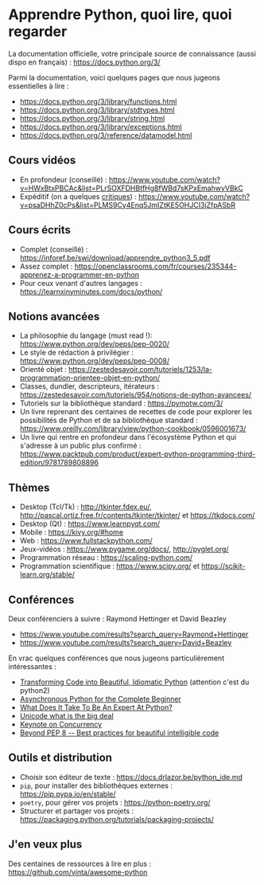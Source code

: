 # Apprendre Python, quoi lire, quoi regarder

La documentation officielle, votre principale source de connaissance (aussi dispo en français) : <https://docs.python.org/3/>

Parmi la documentation, voici quelques pages que nous jugeons essentielles à lire :

* <https://docs.python.org/3/library/functions.html>
* <https://docs.python.org/3/library/stdtypes.html>
* <https://docs.python.org/3/library/string.html>
* <https://docs.python.org/3/library/exceptions.html>
* <https://docs.python.org/3/reference/datamodel.html>

## Cours vidéos

* En profondeur (conseillé) : <https://www.youtube.com/watch?v=HWxBtxPBCAc&list=PLrSOXFDHBtfHg8fWBd7sKPxEmahwyVBkC>
* Expéditif (on a quelques [critiques](https://docs.drlazor.be/python_graven.md)) : <https://www.youtube.com/watch?v=psaDHhZ0cPs&list=PLMS9Cy4Enq5JmIZtKE5OHJCI3jZfpASbR>

## Cours écrits

* Complet (conseillé) : <https://inforef.be/swi/download/apprendre_python3_5.pdf>
* Assez complet : <https://openclassrooms.com/fr/courses/235344-apprenez-a-programmer-en-python>
* Pour ceux venant d'autres langages : <https://learnxinyminutes.com/docs/python/>

## Notions avancées

* La philosophie du langage (must read !): <https://www.python.org/dev/peps/pep-0020/>
* Le style de rédaction à privilégier : <https://www.python.org/dev/peps/pep-0008/>
* Orienté objet : <https://zestedesavoir.com/tutoriels/1253/la-programmation-orientee-objet-en-python/>
* Classes, dundler, descripteurs, itérateurs : <https://zestedesavoir.com/tutoriels/954/notions-de-python-avancees/>
* Tutoriels sur la bibliothèque standard : <https://pymotw.com/3/>
* Un livre reprenant des centaines de recettes de code pour explorer les possibilités de Python et de sa bibliothèque standard : <https://www.oreilly.com/library/view/python-cookbook/0596001673/>
* Un livre qui rentre en profondeur dans l'écosystème Python et qui s'adresse à un public plus confirmé : <https://www.packtpub.com/product/expert-python-programming-third-edition/9781789808896>

## Thèmes

* Desktop (Tcl/Tk) : <http://tkinter.fdex.eu/>, <http://pascal.ortiz.free.fr/contents/tkinter/tkinter/> et <https://tkdocs.com/>
* Desktop (Qt) : <https://www.learnpyqt.com/>
* Mobile : <https://kivy.org/#home>
* Web : <https://www.fullstackpython.com/>
* Jeux-vidéos : <https://www.pygame.org/docs/>, <http://pyglet.org/>
* Programmation réseau : <https://scaling-python.com/>
* Programmation scientifique : <https://www.scipy.org/> et <https://scikit-learn.org/stable/>

## Conférences

Deux conférenciers à suivre : Raymond Hettinger et David Beazley

* <https://www.youtube.com/results?search_query=Raymond+Hettinger>
* <https://www.youtube.com/results?search_query=David+Beazley>

En vrac quelques conférences que nous jugeons particulièrement intéressantes :

* [Transforming Code into Beautiful, Idiomatic Python](https://youtu.be/OSGv2VnC0go) (attention c'est du python2)
* [Asynchronous Python for the Complete Beginner](https://www.youtube.com/watch?v=iG6fr81xHKA)
* [What Does It Take To Be An Expert At Python?](https://youtu.be/7lmCu8wz8ro)
* [Unicode what is the big deal](https://youtu.be/7m5JA3XaZ4k)
* [Keynote on Concurrency](https://youtu.be/9zinZmE3Ogk)
* [Beyond PEP 8 -- Best practices for beautiful intelligible code](https://youtu.be/wf-BqAjZb8M)

## Outils et distribution

* Choisir son éditeur de texte : <https://docs.drlazor.be/python_ide.md>
* `pip`, pour installer des bibliothèques externes : <https://pip.pypa.io/en/stable/>
* `poetry`, pour gérer vos projets : <https://python-poetry.org/>
* Structurer et partager vos projets : <https://packaging.python.org/tutorials/packaging-projects/>

## J'en veux plus

Des centaines de ressources à lire en plus : <https://github.com/vinta/awesome-python>
